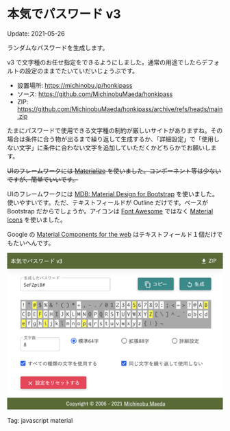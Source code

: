本気でパスワード v3
======

Update: 2021-05-26

ランダムなパスワードを生成します。

v3 で文字種のお任せ指定をできるようにしました。通常の用途でしたらデフォルトの設定のままでたいていだいじょうぶです。

- 設置場所: <https://michinobu.jp/honkipass>
- ソース: <https://github.com/MichinobuMaeda/honkipass>
- ZIP: <https://github.com/MichinobuMaeda/honkipass/archive/refs/heads/main.zip>

たまにパスワードで使用できる文字種の制約が厳しいサイトがありますね。その場合は条件に合う物が出るまで繰り返して生成するか、「詳細設定」で「使用しない文字」に条件に合わない文字を追加していただくかどちらかでお願いします。

~~UIのフレームワークには [Materialize](https://materializecss.com/) を使いました。コンポーネント等は少ないですが、簡単でいいです。~~

UIのフレームワークには [MDB: Material Design for Bootstrap](https://mdbootstrap.com/) を使いました。使いやすいです。ただ、テキストフィールドが Outline だけです。ベースが Bootstrap だからでしょうか。アイコンは [Font Awesome](https://fontawesome.com/) ではなく [Material Icons](https://fonts.google.com/icons) を使いました。

Google の [Material Components for the web](https://github.com/material-components/material-components-web) はテキストフィールド１個だけでもたいへんです。

[![](20210522honkipass.png)](../honkipass)

Tag: javascript material
